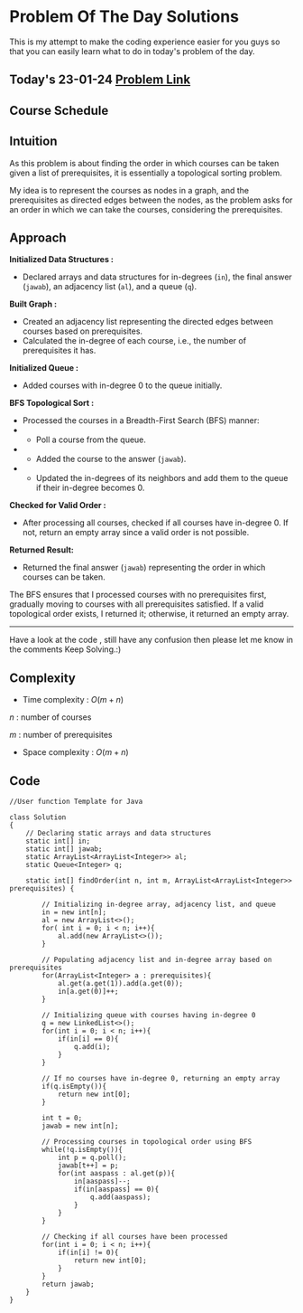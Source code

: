 # Problem Of The Day Solutions

This is my attempt to make the coding experience easier for you guys so that you can easily learn what to do in today's problem of the day.

## Today's 23-01-24 [Problem Link](https://www.geeksforgeeks.org/problems/course-schedule/1)
## Course Schedule

## Intuition
As this problem is about finding the order in which courses can be taken given a list of prerequisites, it is essentially a topological sorting problem.

My idea is to represent the courses as nodes in a graph, and the prerequisites as directed edges between the nodes, as the problem asks for an order in which we can take the courses, considering the prerequisites.

## Approach

**Initialized Data Structures :**
- Declared arrays and data structures for in-degrees (`in`), the final answer (`jawab`), an adjacency list (`al`), and a queue (`q`).
   
**Built Graph :**
- Created an adjacency list representing the directed edges between courses based on prerequisites.
- Calculated the in-degree of each course, i.e., the number of prerequisites it has.

**Initialized Queue :**
- Added courses with in-degree 0 to the queue initially.

**BFS Topological Sort :**
- Processed the courses in a Breadth-First Search (BFS) manner:
- - Poll a course from the queue.
- - Added the course to the answer (`jawab`).
- - Updated the in-degrees of its neighbors and add them to the queue if their in-degree becomes 0.

**Checked for Valid Order :**
- After processing all courses, checked if all courses have in-degree 0. If not, return an empty array since a valid order is not possible.

**Returned Result:**
- Returned the final answer (`jawab`) representing the order in which courses can be taken.

The BFS ensures that I processed courses with no prerequisites first, gradually moving to courses with all prerequisites satisfied. If a valid topological order exists, I returned it; otherwise, it returned an empty array.

---
Have a look at the code , still have any confusion then please let me know in the comments
Keep Solving.:)

## Complexity
- Time complexity : $O(m + n)$
<!-- Add your time complexity here, e.g. $$O())$$ -->
$n$ : number of courses

$m$ : number of prerequisites

- Space complexity : $O(m + n)$
<!-- Add your space complexity here, e.g. $$O(n)$$ -->

## Code 
```
//User function Template for Java

class Solution
{
    // Declaring static arrays and data structures
    static int[] in;
    static int[] jawab;
    static ArrayList<ArrayList<Integer>> al;
    static Queue<Integer> q;
    
    static int[] findOrder(int n, int m, ArrayList<ArrayList<Integer>> prerequisites) {
        
        // Initializing in-degree array, adjacency list, and queue
        in = new int[n];
        al = new ArrayList<>();
        for( int i = 0; i < n; i++){
            al.add(new ArrayList<>());
        }
        
        // Populating adjacency list and in-degree array based on prerequisites
        for(ArrayList<Integer> a : prerequisites){
            al.get(a.get(1)).add(a.get(0));
            in[a.get(0)]++;
        }
        
        // Initializing queue with courses having in-degree 0
        q = new LinkedList<>();
        for(int i = 0; i < n; i++){
            if(in[i] == 0){
                q.add(i);
            }
        }
        
        // If no courses have in-degree 0, returning an empty array
        if(q.isEmpty()){
            return new int[0];
        }
        
        int t = 0;
        jawab = new int[n];
        
        // Processing courses in topological order using BFS
        while(!q.isEmpty()){
            int p = q.poll();
            jawab[t++] = p;
            for(int aaspass : al.get(p)){
                in[aaspass]--;
                if(in[aaspass] == 0){
                    q.add(aaspass);
                }
            }
        }
        
        // Checking if all courses have been processed
        for(int i = 0; i < n; i++){
            if(in[i] != 0){
                return new int[0];
            }
        }
        return jawab;
    }
}

```

